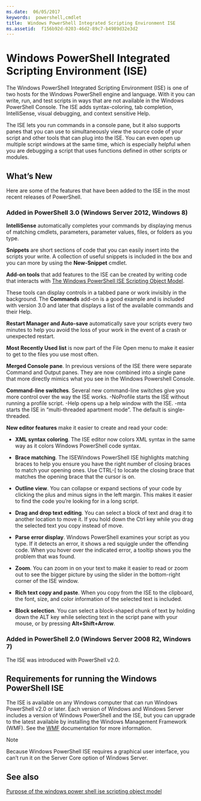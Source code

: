 ```yaml
---
ms.date:  06/05/2017
keywords:  powershell,cmdlet
title:  Windows PowerShell Integrated Scripting Environment ISE
ms.assetid:  f156b92d-0203-46d2-89c7-b4989d32e3d2
---
```


# Windows PowerShell Integrated Scripting Environment (ISE)

The Windows PowerShell Integrated Scripting Environment (ISE) is one of two hosts for the Windows
PowerShell engine and language. With it you can write, run, and test scripts in ways that are not
available in the Windows PowerShell Console. The ISE adds syntax-coloring, tab completion,
IntelliSense, visual debugging, and context sensitive Help.

The ISE lets you run commands in a console pane, but it also supports panes that you can use to
simultaneously view the source code of your script and other tools that can plug into the ISE. You
can even open up multiple script windows at the same time, which is especially helpful when you are
debugging a script that uses functions defined in other scripts or modules.

## What’s New

Here are some of the features that have been added to the ISE in the most recent releases of
PowerShell.

### Added in PowerShell 3.0 (Windows Server 2012, Windows 8)

**IntelliSense** automatically completes your commands by displaying menus of matching cmdlets,
parameters, parameter values, files, or folders as you type.

**Snippets** are short sections of code that you can easily insert into the scripts your write. A
collection of useful snippets is included in the box and you can more by using the **New-Snippet**
cmdlet.

**Add-on tools** that add features to the ISE can be created by writing code that interacts with
[The Windows PowerShell ISE Scripting Object Model](../../core-powershell/ise/The-ISE-Object-Model-Hierarchy.md).

These tools can display controls in a tabbed pane or work invisibly in the background. The
**Commands** add-on is a good example and is included with version 3.0 and later that displays a
list of the available commands and their Help.

**Restart Manager and Auto-save** automatically save your scripts every two minutes to help you
avoid the loss of your work in the event of a crash or unexpected restart.

**Most Recently Used list** is now part of the File Open menu to make it easier to get to the files
you use most often.

**Merged Console pane**. In previous versions of the ISE there were separate Command and Output
panes. They are now combined into a single pane that more directly mimics what you see in the
Windows Powershell Console.

**Command-line switches**. Several new command-line switches give you more control over the way the
ISE works. -NoProfile starts the ISE without running a profile script. -Help opens up a help window
with the ISE. -mta starts the ISE in “multi-threaded apartment mode”. The default is
single-threaded.

**New editor features** make it easier to create and read your code:

- **XML syntax coloring**. The ISE editor now colors XML syntax in the same way as it colors
Windows PowerShell code syntax.

- **Brace matching**. The ISEWindows PowerShell ISE highlights matching braces to help you ensure
you have the right number of closing braces to match your opening ones. Use CTRL-\[ to locate the
closing brace that matches the opening brace that the cursor is on.

- **Outline view**. You can collapse or expand sections of your code by clicking the plus and minus
signs in the left margin. This makes it easier to find the code you’re looking for in a long
script.

- **Drag and drop text editing**. You can select a block of text and drag it to another location to
move it. If you hold down the Ctrl key while you drag the selected text you copy instead of move.

- **Parse error display**. Windows PowerShell examines your script as you type. If it detects an
error, it shows a red squiggle under the offending code. When you hover over the indicated error, a
tooltip shows you the problem that was found.

- **Zoom**. You can zoom in on your text to make it easier to read or zoom out to see the bigger
picture by using the slider in the bottom-right corner of the ISE window.

- **Rich text copy and paste**. When you copy from the ISE to the clipboard, the font, size, and
color information of the selected text is included.

- **Block selection**. You can select a block-shaped chunk of text by holding down the ALT key
while selecting text in the script pane with your mouse, or by pressing **Alt+Shift+Arrow**.

### Added in PowerShell 2.0 (Windows Server 2008 R2, Windows 7)

The ISE was introduced with PowerShell v2.0.

## Requirements for running the Windows PowerShell ISE

The ISE is available on any Windows computer that can run Windows PowerShell v2.0 or later. Each
version of Windows and Windows Server includes a version of Windows PowerShell and the ISE, but you
can upgrade to the latest available by installing the Windows Management Framework (WMF). See the
[WMF](/powershell/wmf/readme) documentation for more information.

> [!NOTE]
> Because Windows PowerShell ISE requires a graphical user interface, you can’t run it on the
> Server Core option of Windows Server.

## See also

[Purpose of the windows power shell ise scripting object model](../../core-powershell/ise/Purpose-of-the-Windows-PowerShell-ISE-Scripting-Object-Model.md)